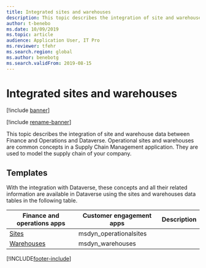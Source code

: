 ```yaml
---
title: Integrated sites and warehouses
description: This topic describes the integration of site and warehouse data between Finance and Operations and Dataverse.
author: t-benebo
ms.date: 10/09/2019
ms.topic: article
audience: Application User, IT Pro
ms.reviewer: tfehr
ms.search.region: global
ms.author: benebotg
ms.search.validFrom: 2019-08-15
---
```


# Integrated sites and warehouses

[!include [banner](../../includes/banner.md)]

[!include [rename-banner](~/includes/cc-data-platform-banner.md)]

This topic describes the integration of site and warehouse data between Finance and Operations and Dataverse. Operational sites and warehouses are common concepts in a Supply Chain Management application. They are used to model the supply chain of your company.

## Templates

With the integration with Dataverse, these concepts and all their related information are available in Dataverse using the sites and warehouses data tables in the following table.

Finance and operations apps | Customer engagement apps     | Description
--------------------------|---------------------------|---
[Sites](mapping-reference.md#156) | msdyn_operationalsites | |
[Warehouses](mapping-reference.md#204) | msdyn_warehouses | |

[!INCLUDE[footer-include](../../../../includes/footer-banner.md)]
